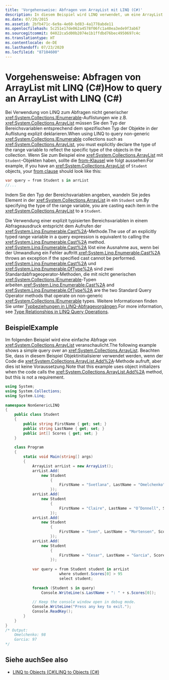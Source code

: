 ```yaml
---
title: 'Vorgehensweise: Abfragen von ArrayList mit LINQ (C#)'
description: In diesem Beispiel wird LINQ verwendet, um eine ArrayList in C# abzufragen. Sie müssen den Typ der Bereichsvariablen deklarieren, damit der Typ der Objekte in der Sammlung widergespiegelt wird.
ms.date: 07/20/2015
ms.assetid: 2bfb471c-6e9a-4e60-bd83-4a1778abde11
ms.openlocfilehash: 5c251e17de062a4578f06fc1a40ea3ede9f3ab67
ms.sourcegitcommit: 04022ca5d00b2074e1b1ffdbd76bec4950697c4c
ms.translationtype: HT
ms.contentlocale: de-DE
ms.lasthandoff: 07/23/2020
ms.locfileid: "87104600"
---
```

# <a name="how-to-query-an-arraylist-with-linq-c"></a><span data-ttu-id="d66c7-104">Vorgehensweise: Abfragen von ArrayList mit LINQ (C#)</span><span class="sxs-lookup"><span data-stu-id="d66c7-104">How to query an ArrayList with LINQ (C#)</span></span>
<span data-ttu-id="d66c7-105">Bei Verwendung von LINQ zum Abfragen nicht generischer <xref:System.Collections.IEnumerable>-Auflistungen wie z.B. <xref:System.Collections.ArrayList> müssen Sie den Typ der Bereichsvariablen entsprechend dem spezifischen Typ der Objekte in der Auflistung explizit deklarieren.</span><span class="sxs-lookup"><span data-stu-id="d66c7-105">When using LINQ to query non-generic <xref:System.Collections.IEnumerable> collections such as <xref:System.Collections.ArrayList>, you must explicitly declare the type of the range variable to reflect the specific type of the objects in the collection.</span></span> <span data-ttu-id="d66c7-106">Wenn Sie zum Beispiel eine <xref:System.Collections.ArrayList> mit `Student`-Objekten haben, sollte die [from-Klausel](../../../language-reference/keywords/from-clause.md) wie folgt aussehen:</span><span class="sxs-lookup"><span data-stu-id="d66c7-106">For example, if you have an <xref:System.Collections.ArrayList> of `Student` objects, your [from clause](../../../language-reference/keywords/from-clause.md) should look like this:</span></span>  
  
```csharp
var query = from Student s in arrList  
//...
```  
  
 <span data-ttu-id="d66c7-107">Indem Sie den Typ der Bereichsvariablen angeben, wandeln Sie jedes Element in der <xref:System.Collections.ArrayList> in ein `Student` um.</span><span class="sxs-lookup"><span data-stu-id="d66c7-107">By specifying the type of the range variable, you are casting each item in the <xref:System.Collections.ArrayList> to a `Student`.</span></span>  
  
 <span data-ttu-id="d66c7-108">Die Verwendung einer explizit typisierten Bereichsvariablen in einem Abfrageausdruck entspricht dem Aufrufen der <xref:System.Linq.Enumerable.Cast%2A>-Methode.</span><span class="sxs-lookup"><span data-stu-id="d66c7-108">The use of an explicitly typed range variable in a query expression is equivalent to calling the <xref:System.Linq.Enumerable.Cast%2A> method.</span></span> <span data-ttu-id="d66c7-109"><xref:System.Linq.Enumerable.Cast%2A> löst eine Ausnahme aus, wenn bei der Umwandlung ein Fehler auftritt.</span><span class="sxs-lookup"><span data-stu-id="d66c7-109"><xref:System.Linq.Enumerable.Cast%2A> throws an exception if the specified cast cannot be performed.</span></span> <span data-ttu-id="d66c7-110"><xref:System.Linq.Enumerable.Cast%2A> und <xref:System.Linq.Enumerable.OfType%2A> sind zwei Standardabfrageoperator-Methoden, die mit nicht generischen <xref:System.Collections.IEnumerable>-Typen arbeiten.</span><span class="sxs-lookup"><span data-stu-id="d66c7-110"><xref:System.Linq.Enumerable.Cast%2A> and <xref:System.Linq.Enumerable.OfType%2A> are the two Standard Query Operator methods that operate on non-generic <xref:System.Collections.IEnumerable> types.</span></span> <span data-ttu-id="d66c7-111">Weitere Informationen finden Sie unter [Typbeziehungen in LINQ-Abfragevorgängen](./type-relationships-in-linq-query-operations.md).</span><span class="sxs-lookup"><span data-stu-id="d66c7-111">For more information, see [Type Relationships in LINQ Query Operations](./type-relationships-in-linq-query-operations.md).</span></span>  
  
## <a name="example"></a><span data-ttu-id="d66c7-112">Beispiel</span><span class="sxs-lookup"><span data-stu-id="d66c7-112">Example</span></span>  
 <span data-ttu-id="d66c7-113">Im folgenden Beispiel wird eine einfache Abfrage von <xref:System.Collections.ArrayList> veranschaulicht.</span><span class="sxs-lookup"><span data-stu-id="d66c7-113">The following example shows a simple query over an <xref:System.Collections.ArrayList>.</span></span> <span data-ttu-id="d66c7-114">Beachten Sie, dass in diesem Beispiel Objektinitialisierer verwendet werden, wenn der Code die <xref:System.Collections.ArrayList.Add%2A>-Methode aufruft, aber dies ist keine Voraussetzung.</span><span class="sxs-lookup"><span data-stu-id="d66c7-114">Note that this example uses object initializers when the code calls the <xref:System.Collections.ArrayList.Add%2A> method, but this is not a requirement.</span></span>  
  
```csharp  
using System;  
using System.Collections;  
using System.Linq;  
  
namespace NonGenericLINQ  
{  
    public class Student  
    {  
        public string FirstName { get; set; }  
        public string LastName { get; set; }  
        public int[] Scores { get; set; }  
    }  
  
    class Program  
    {  
        static void Main(string[] args)  
        {  
            ArrayList arrList = new ArrayList();  
            arrList.Add(  
                new Student  
                    {  
                        FirstName = "Svetlana", LastName = "Omelchenko", Scores = new int[] { 98, 92, 81, 60 }  
                    });  
            arrList.Add(  
                new Student  
                    {  
                        FirstName = "Claire", LastName = "O’Donnell", Scores = new int[] { 75, 84, 91, 39 }  
                    });  
            arrList.Add(  
                new Student  
                    {  
                        FirstName = "Sven", LastName = "Mortensen", Scores = new int[] { 88, 94, 65, 91 }  
                    });  
            arrList.Add(  
                new Student  
                    {  
                        FirstName = "Cesar", LastName = "Garcia", Scores = new int[] { 97, 89, 85, 82 }  
                    });  
  
            var query = from Student student in arrList  
                        where student.Scores[0] > 95  
                        select student;  
  
            foreach (Student s in query)  
                Console.WriteLine(s.LastName + ": " + s.Scores[0]);  
  
            // Keep the console window open in debug mode.  
            Console.WriteLine("Press any key to exit.");  
            Console.ReadKey();  
        }  
    }  
}  
/* Output:
    Omelchenko: 98  
    Garcia: 97  
*/  
```  
  
## <a name="see-also"></a><span data-ttu-id="d66c7-115">Siehe auch</span><span class="sxs-lookup"><span data-stu-id="d66c7-115">See also</span></span>

- [<span data-ttu-id="d66c7-116">LINQ to Objects (C#)</span><span class="sxs-lookup"><span data-stu-id="d66c7-116">LINQ to Objects (C#)</span></span>](./linq-to-objects.md)
